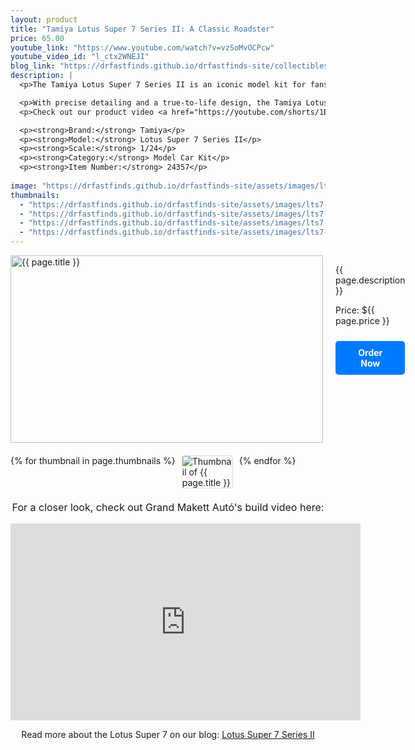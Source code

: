 ```yaml
---
layout: product
title: "Tamiya Lotus Super 7 Series II: A Classic Roadster"
price: 65.00
youtube_link: "https://www.youtube.com/watch?v=vzSoMvOCPcw"
youtube_video_id: "l_ctx2WNEJI"
blog_link: "https://drfastfinds.github.io/drfastfinds-site/collectibles/model%20kits/tamiya/lotus%20super%207/classic%20cars/2024/09/25/lotus-super7.html"
description: |
  <p>The Tamiya Lotus Super 7 Series II is an iconic model kit for fans of classic roadsters. Known for its lightweight design and incredible performance, this model kit captures the essence of the legendary Lotus Super 7. Whether you're a car enthusiast or a model kit hobbyist, this is a fantastic addition to your collection.</p>

  <p>With precise detailing and a true-to-life design, the Tamiya Lotus Super 7 offers both beginners and seasoned model builders a rewarding experience. Relive the golden age of British roadsters with this high-quality kit from Tamiya.</p>
  <p>Check out our product video <a href="https://youtube.com/shorts/1BtwaSTqewc?feature=share" target="_blank">here</a>.</p>

  <p><strong>Brand:</strong> Tamiya</p>
  <p><strong>Model:</strong> Lotus Super 7 Series II</p>
  <p><strong>Scale:</strong> 1/24</p>
  <p><strong>Category:</strong> Model Car Kit</p>
  <p><strong>Item Number:</strong> 24357</p>
  
image: "https://drfastfinds.github.io/drfastfinds-site/assets/images/lts7.jpg"
thumbnails:
  - "https://drfastfinds.github.io/drfastfinds-site/assets/images/lts7-1.jpg"
  - "https://drfastfinds.github.io/drfastfinds-site/assets/images/lts7-2.jpg"
  - "https://drfastfinds.github.io/drfastfinds-site/assets/images/lts7-3.jpg"
  - "https://drfastfinds.github.io/drfastfinds-site/assets/images/lts7-4.jpg"
---
```


<div class="product-detail">
    <div class="product-image-box">
        <img class="main-image" src="{{ page.image }}" alt="{{ page.title }}">
    </div>
    <div class="product-text">
        <p>{{ page.description }}</p>
        <p>Price: ${{ page.price }}</p>
        <a href="{{ site.baseurl }}/order" class="buy-now">Order Now</a>
    </div>
</div>

<div class="thumbnail-carousel">
    {% for thumbnail in page.thumbnails %}
    <img class="thumbnail" src="{{ thumbnail }}" alt="Thumbnail of {{ page.title }}">
    {% endfor %}
</div>

<div style="text-align: center;">
    <p class="youtube-link">For a closer look, check out Grand Makett Autó's build video here:</p>
    <iframe width="560" height="315" src="https://www.youtube.com/embed/vzSoMvOCPcw" frameborder="0" allowfullscreen></iframe>
    <p>Read more about the Lotus Super 7 on our blog: 
        <a href="https://drfastfinds.github.io/drfastfinds-site/collectibles/model%20kits/tamiya/lotus%20super%207/classic%20cars/2024/09/25/lotus-super7.html" target="_blank">Lotus Super 7 Series II</a>
    </p>
</div>

<style>
.product-detail {
    display: flex;
    align-items: flex-start;
    gap: 20px;
    margin-bottom: 20px;
}

.product-image-box {
    flex-shrink: 0;
    width: 500px; 
    height: 300px; 
    overflow: hidden; 
}

.main-image {
    width: 100%; 
    height: 100%; 
    object-fit: contain; 
    display: block;
}

.product-text {
    max-width: 400px;
    flex-grow: 1;
}

.thumbnail-carousel {
    margin-top: 20px;
    display: flex;
    flex-wrap: wrap; 
    gap: 10px;
    justify-content: flex-start;
}

.thumbnail {
    max-width: 80px;
    cursor: pointer;
    border: 1px solid #ddd;
    border-radius: 4px;
}

.youtube-link {
    text-align: center;
    margin-top: 20px;
    font-size: 16px;
}

.buy-now {
    display: inline-block;
    padding: 10px 20px;
    margin-top: 10px;
    background-color: #007bff;
    color: #fff;
    text-decoration: none;
    border-radius: 5px;
    font-weight: bold;
    text-align: center;
}

.buy-now:hover {
    background-color: #0056b3;
}
</style>

<script>
document.addEventListener('DOMContentLoaded', function() {
    const mainImage = document.querySelector('.main-image');
    const thumbnails = document.querySelectorAll('.thumbnail');

    thumbnails.forEach(thumbnail => {
        thumbnail.addEventListener('click', function() {
            mainImage.src = this.src;
        });
    });
});
</script>

